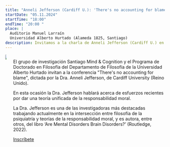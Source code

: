 ```yaml
---
title: "Anneli Jefferson (Cardiff U.): 'There's no accounting for blame'"
startDate: "05.11.2024"
startTime: "18:00"
endTime: "20:00 "
place: |
  Auditorio Manuel Larraín  
  Universidad Alberto Hurtado (Alameda 1825, Santiago)
description: Invitamos a la charla de Anneli Jefferson (Cardiff U.) en el Auditorio Manuel Larraín, 05.11.2024 - 18:00. ¡Inscríbete aquí!
---
```


<div class="columns">
<div class="column is-3">

<img src="/imgs/jefferson.jpg" style="border-radius: 50px" />

</div>

<div class="column">

El grupo de investigación Santiago Mind & Cognition y el Programa de Doctorado en Filosofía del Departamento de Filosofía de la Universidad Alberto Hurtado invitan a la conferencia "There's no accounting for blame", dictada por la Dra. Anneli Jefferson, de Cardiff University (Reino Unido).

En esta ocasión la Dra. Jefferson hablará acerca de esfuerzos recientes por dar una teoría unificada de la responsabilidad moral.
	
La Dra. Jefferson es una de las investigadoras más destacadas trabajando actualmente en la intersección entre filosofía de la psiquiatría y teorías de la responsabilidad moral, y es autora, entre otros, del libro ‘Are Mental Disorders Brain Disorders?’ (Routledge, 2022). 

<div class="is-flex is-justify-content-center my-5">
<a href="https://trackercl1.fidelizador.com/LC4F8C3G10E95B0773HD7F412286A2590JE1C86FA3B10AKC4F8C355111077AB48F14BA42B78F2E3E7">
<div class="button has-text-weight-semibold is-info">Inscríbete</div>
</a>
</div>

</div>
</div>